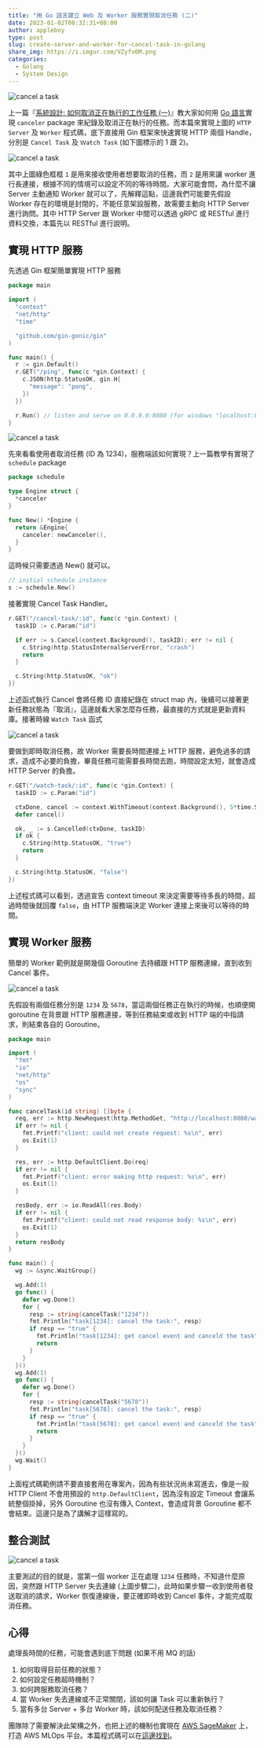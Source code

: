 ```yaml
---
title: "用 Go 語言建立 Web 及 Worker 服務實現取消任務 (二)"
date: 2023-01-02T08:32:31+08:00
author: appleboy
type: post
slug: create-server-and-worker-for-cancel-task-in-golang
share_img: https://i.imgur.com/VZyfv0M.png
categories:
  - Golang
  - System Design
---
```


![cancel a task](https://i.imgur.com/a5rYLFr.png)

上一篇『[系統設計: 如何取消正在執行的工作任務 (一)][1]』教大家如何用 [Go 語言][2]實現 `canceler` package 來紀錄及取消正在執行的任務。而本篇來實現上圖的 `HTTP Server` 及 `Worker` 程式碼，底下直接用 Gin 框架來快速實現 HTTP 兩個 Handle，分別是 `Cancel Task` 及 `Ｗatch Task` (如下圖標示的 1 跟 2)。

![cancel a task](https://i.imgur.com/dquTd65.png)

其中上圖綠色框框 `1` 是用來接收使用者想要取消的任務，而 `2` 是用來讓 worker 進行長連接，根據不同的情境可以設定不同的等待時間。大家可能會問，為什麼不讓 Server 主動通知 Worker 就可以了，先解釋這點，這邊我們可能要先假設 Worker 存在的環境是封閉的，不能任意架設服務，故需要主動向 HTTP Server 進行詢問。其中 HTTP Server 跟 Worker 中間可以透過 gRPC 或 RESTful 進行資料交換，本篇先以 RESTful 進行說明。

[1]: https://blog.wu-boy.com/2022/12/system-design-how-to-cancel-a-running-task-in-golang/
[2]: https://go.dev

<!--more-->

## 實現 HTTP 服務

先透過 Gin 框架簡單實現 HTTP 服務

```go
package main

import (
  "context"
  "net/http"
  "time"

  "github.com/gin-gonic/gin"
)

func main() {
  r := gin.Default()
  r.GET("/ping", func(c *gin.Context) {
    c.JSON(http.StatusOK, gin.H{
      "message": "pong",
    })
  })

  r.Run() // listen and serve on 0.0.0.0:8080 (for windows "localhost:8080")
}
```

![cancel a task](https://i.imgur.com/3WqBNOZ.png)

先來看看使用者取消任務 (ID 為 1234)，服務端該如何實現？上一篇教學有實現了 `schedule` package

```go
package schedule

type Engine struct {
  *canceler
}

func New() *Engine {
  return &Engine{
    canceler: newCanceler(),
  }
}
```

這時候只需要透過 New() 就可以。

```go
// initial schedule instance
s := schedule.New()
```

接著實現 Cancel Task Handler。

```go
r.GET("/cancel-task/:id", func(c *gin.Context) {
  taskID := c.Param("id")

  if err := s.Cancel(context.Background(), taskID); err != nil {
    c.String(http.StatusInternalServerError, "crash")
    return
  }

  c.String(http.StatusOK, "ok")
})
```

上述函式執行 Cancel 會將任務 ID 直接紀錄在 struct map 內，後續可以接著更新任務狀態為『取消』，這邊就看大家怎麼存任務，最直接的方式就是更新資料庫。接著時線 `Watch Task` 函式

![cancel a task](https://i.imgur.com/ebhWNo9.png)

要做到即時取消任務，故 Worker 需要長時間連接上 HTTP 服務，避免過多的請求，造成不必要的負擔，畢竟任務可能需要長時間去跑，時間設定太短，就會造成 HTTP Server 的負擔。

```go
r.GET("/watch-task/:id", func(c *gin.Context) {
  taskID := c.Param("id")

  ctxDone, cancel := context.WithTimeout(context.Background(), 5*time.Second)
  defer cancel()

  ok, _ := s.Cancelled(ctxDone, taskID)
  if ok {
    c.String(http.StatusOK, "true")
    return
  }

  c.String(http.StatusOK, "false")
})
```

上述程式碼可以看到，透過宣告 context timeout 來決定需要等待多長的時間，超過時間後就回覆 `false`，由 HTTP 服務端決定 Worker 連接上來後可以等待的時間。

## 實現 Worker 服務

簡單的 Worker 範例就是開幾個 Goroutine 去持續跟 HTTP 服務連線，直到收到 Cancel 事件。

![cancel a task](https://i.imgur.com/TuFWdNJ.png)

先假設有兩個任務分別是 `1234` 及 `5678`，當這兩個任務正在執行的時候，也順便開 goroutine 在背景跟 HTTP 服務連接，等到任務結束或收到 HTTP 端的中指請求，則結束各自的 Goroutine。

```go
package main

import (
  "fmt"
  "io"
  "net/http"
  "os"
  "sync"
)

func cancelTask(id string) []byte {
  req, err := http.NewRequest(http.MethodGet, "http://localhost:8080/watch-task/"+id, nil)
  if err != nil {
    fmt.Printf("client: could not create request: %s\n", err)
    os.Exit(1)
  }

  res, err := http.DefaultClient.Do(req)
  if err != nil {
    fmt.Printf("client: error making http request: %s\n", err)
    os.Exit(1)
  }

  resBody, err := io.ReadAll(res.Body)
  if err != nil {
    fmt.Printf("client: could not read response body: %s\n", err)
    os.Exit(1)
  }
  return resBody
}

func main() {
  wg := &sync.WaitGroup{}

  wg.Add(1)
  go func() {
    defer wg.Done()
    for {
      resp := string(cancelTask("1234"))
      fmt.Println("task[1234]: cancel the task:", resp)
      if resp == "true" {
        fmt.Println("task[1234]: get cancel event and canceld the task")
        return
      }
    }
  }()
  wg.Add(1)
  go func() {
    defer wg.Done()
    for {
      resp := string(cancelTask("5678"))
      fmt.Println("task[5678]: cancel the task:", resp)
      if resp == "true" {
        fmt.Println("task[5678]: get cancel event and canceld the task")
        return
      }
    }
  }()
  wg.Wait()
}
```

上面程式碼範例請不要直接套用在專案內，因為有些狀況尚未寫進去，像是一般 HTTP Client 不會用預設的 `http.DefaultClient`，因為沒有設定 Timeout 會讓系統整個掛掉，另外 Goroutine 也沒有傳入 Context，會造成背景 Goroutine 都不會結束。這邊只是為了講解才這樣寫的。

## 整合測試

![cancel a task](https://i.imgur.com/PRvUBUp.png)

主要測試的目的就是，當第一個 worker 正在處理 `1234` 任務時，不知道什麼原因，突然跟 HTTP Server 失去連線 (上圖步驟二)，此時如果步驟一收到使用者發送取消的請求，Worker 恢復連線後，要正確即時收到 Cancel 事件，才能完成取消任務。

## 心得

處理長時間的任務，可能會遇到底下問題 (如果不用 MQ 的話)

1. 如何取得目前任務的狀態？
2. 如何設定任務超時機制？
3. 如何跨服務取消任務？
4. 當 Worker 失去連線或不正常關閉，該如何讓 Task 可以重新執行？
5. 當有多台 Server + 多台 Worker 時，該如何配送任務及取消任務？

團隊除了需要解決此架構之外，也把上述的機制也實現在 [AWS SageMaker](https://aws.amazon.com/sagemaker/) 上，打造 AWS MLOps 平台。本篇程式碼可以在[這邊找到](https://github.com/go-training/training/tree/master/example51-canceler)。
